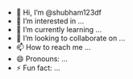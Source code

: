 - 👋 Hi, I’m @shubham123df
- 👀 I’m interested in ...
- 🌱 I’m currently learning ...
- 💞️ I’m looking to collaborate on ...
- 📫 How to reach me ...
- 😄 Pronouns: ...
- ⚡ Fun fact: ...

<!---
shubham123df/shubham123df is a ✨ special ✨ repository because its `README.md` (this file) appears on your GitHub profile.
You can click the Preview link to take a look at your changes.
--->
